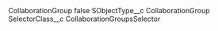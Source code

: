 <?xml version="1.0" encoding="UTF-8"?>
<CustomMetadata xmlns="http://soap.sforce.com/2006/04/metadata" xmlns:xsi="http://www.w3.org/2001/XMLSchema-instance" xmlns:xsd="http://www.w3.org/2001/XMLSchema">
    <label>CollaborationGroup</label>
    <protected>false</protected>
    <values>
        <field>SObjectType__c</field>
        <value xsi:type="xsd:string">CollaborationGroup</value>
    </values>
    <values>
        <field>SelectorClass__c</field>
        <value xsi:type="xsd:string">CollaborationGroupsSelector</value>
    </values>
</CustomMetadata>
